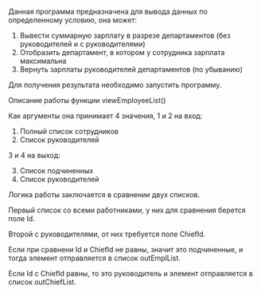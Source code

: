 Данная программа предназначена для вывода данных по определенному условию, она может:
1. Вывести суммарную зарплату в разрезе департаментов (без руководителей и с руководителями)
2. Отобразить департамент, в котором у сотрудника зарплата максимальна
3. Вернуть зарплаты руководителей департаментов (по убыванию)

Для получения результата необходимо запустить программу.

Описание работы функции viewEmployeeList()

Как аргументы она принимает 4 значения, 1 и 2 на вход:
1. Полный список сотрудников
2. Список руководителей

3 и 4 на выход:

3. Список подчиненных
4. Список руководителей

Логика работы заключается в сравнении двух списков.

Первый список со всеми работниками, у них для сравнения берется поле Id.

Второй с руководителями, от них требуется поле ChiefId.

Если при сравнени Id и ChiefId не равны, значит это подчиненные, и тогда элемент отправляется в список outEmplList.

Если Id с ChiefId равны, то это руководитель и элемент отправляется в список outChiefList.
